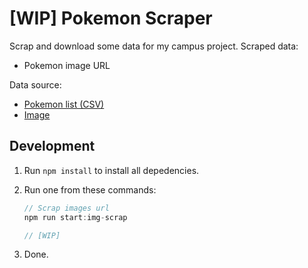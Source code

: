 # [WIP] Pokemon Scraper

Scrap and download some data for my campus project. Scraped data:

- Pokemon image URL

Data source:

- [Pokemon list (CSV)](https://www.kaggle.com/abcsds/pokemon)
- [Image](https://id.portal-pokemon.com/play/pokedex)

## Development

1. Run `npm install` to install all depedencies.
2. Run one from these commands:

    ```js
    // Scrap images url
    npm run start:img-scrap

    // [WIP]
    ```

3. Done.
